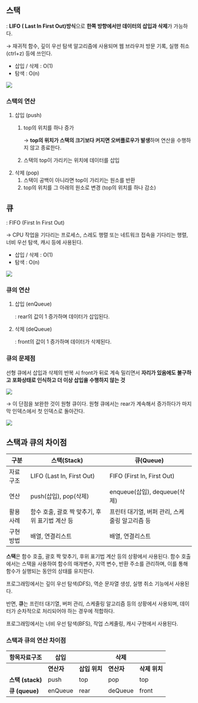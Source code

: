 ## 스택

: **LIFO ( Last In First Out)방식**으로 **한쪽 방향에서만 데이터의 삽입과 삭제**가 가능하다.

→ 재귀적 함수, 깊이 우선 탐색 알고리즘에 사용되며 웹 브라우저 방문 기록, 실행 취소(ctrl+z) 등에 쓰인다.

- 삽입 / 삭제 : O(1)
- 탐색 : O(n)

![](https://velog.velcdn.com/images/sisofiy626/post/903c827f-6595-49d0-a311-837b0311b30b/image.png)

### 스택의 연산

1. 삽입 (push)
    1. top의 위치를 하나 증가
        
        → **top의 위치가 스택의 크기보다 커지면 오버플로우가 발생**하며 연산을 수행하지 않고 종료한다.
        
    2. 스택의 top이 가리키는 위치에 데이터를 삽입
2. 삭제 (pop)
    1. 스택이 공백이 아니라면 top이 가리키는 원소를 반환
    2. top의 위치를 그 아래의 원소로 변경 (top의 위치를 하나 감소)

## 큐

: FIFO (First In First Out)

→ CPU 작업을 기다리는 프로세스, 스레도 행렬 또는 네트워크 접속을 기다리는 행렬, 너비 우선 탐색, 캐시 등에 사용된다.

- 삽입 / 삭제 : O(1)
- 탐색 : O(n)

![](https://velog.velcdn.com/images/sisofiy626/post/ec98d0ca-51c7-4485-8e72-638a7402eee3/image.png)

### 큐의 연산

1. 삽입 (enQueue)
    
    : rear의 값이 1 증가하며 데이터가 삽입된다.
    
2. 삭제 (deQueue)
    
    : front의 값이 1 증가하며 데이터가 삭제된다.
    

### 큐의 문제점

선형 큐에서 삽입과 삭제의 반복 시 front가 뒤로 계속 밀리면서 **자리가 있음에도 불구하고 포화상태로 인식하고 더 이상 삽입을 수행하지 않는 것**

![](https://velog.velcdn.com/images/faulty337/post/088e1839-3659-4d32-811f-145bdb355207/image.png)

→ 이 단점을 보완한 것이 원형 큐이다. 원형 큐에서는 rear가 계속해서 증가하다가 마지막 인덱스에서 첫 인덱스로 돌아간다.

![](https://velog.velcdn.com/images/faulty337/post/f1d937f1-0aa4-456e-b5f8-197e9edebe8b/image.png)

## 스택과 큐의 차이점

| 구분 | 스택(Stack) | 큐(Queue) |
| --- | --- | --- |
| 자료구조 | LIFO (Last In, First Out) | FIFO (First In, First Out) |
| 연산 | push(삽입), pop(삭제) | enqueue(삽입), dequeue(삭제) |
| 활용 사례 | 함수 호출, 괄호 짝 맞추기, 후위 표기법 계산 등 | 프린터 대기열, 버퍼 관리, 스케줄링 알고리즘 등 |
| 구현 방법 | 배열, 연결리스트 | 배열, 연결리스트 |

**스택**은 함수 호출, 괄호 짝 맞추기, 후위 표기법 계산 등의 상황에서 사용된다. 함수 호출에서는 스택을 사용하여 함수의 매개변수, 지역 변수, 반환 주소를 관리하며, 이를 통해 함수가 실행되는 동안의 상태를 유지한다.

프로그래밍에서는 깊이 우선 탐색(DFS), 역순 문자열 생성, 실행 취소 기능에서 사용된다.

반면, **큐**는 프린터 대기열, 버퍼 관리, 스케줄링 알고리즘 등의 상황에서 사용되며, 데이터가 순차적으로 처리되어야 하는 경우에 적합하다.

프로그래밍에서는 너비 우선 탐색(BFS), 작업 스케줄링, 캐시 구현에서 사용된다.

### 스택과 큐의 연산 차이점

| **항목자료구조** | **삽입** |  | **삭제** |  |
| --- | --- | --- | --- | --- |
|  | **연산자** | **삽입 위치** | **연산자** | **삭제 위치** |
| **스택 (stack)** | push | top | pop | top |
| **큐 (queue)** | enQueue | rear | deQueue | front |